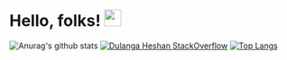 # Hello, folks! <img src="https://raw.githubusercontent.com/MartinHeinz/MartinHeinz/master/wave.gif" width="30px">
![Anurag's github stats](https://github-readme-stats.vercel.app/api?username=dulangaheshan&count_private=true&theme=radical)
[![Dulanga Heshan StackOverflow](https://github-readme-stackoverflow.vercel.app/?userID=9216423&theme=dark&layout=compact)](https://stackoverflow.com/users/9216423/dulanga-heshan)
[![Top Langs](https://github-readme-stats.vercel.app/api/top-langs/?username=dulangaheshan&repo=github-readme-stats&theme=radical&show_icons=true&layout=compact)](https://github.com/anuraghazra/github-readme-stats)

